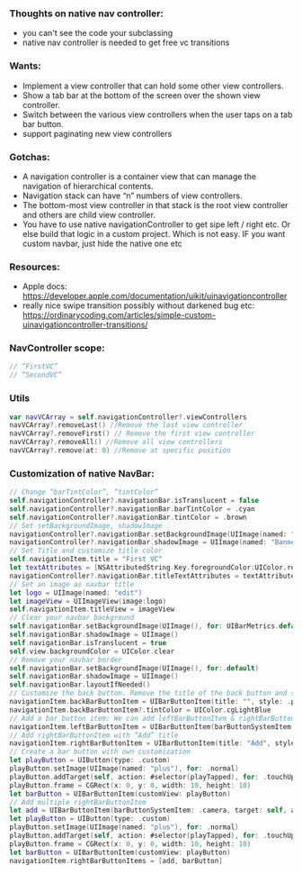 <!--more-->

### Thoughts on native nav controller:
- you can't see the code your subclassing
- native nav controller is needed to get free vc transitions

### Wants:
- Implement a view controller that can hold some other view controllers.
- Show a tab bar at the bottom of the screen over the shown view controller.
- Switch between the various view controllers when the user taps on a tab bar button.
- support paginating new view controllers

### Gotchas:
- A navigation controller is a container view that can manage the navigation of hierarchical contents.
- Navigation stack can have “n” numbers of view controllers.
- The bottom-most view controller in that stack is the root view controller and others are child view controller.
- You have to use native navigationController to get sipe left / right etc. Or else build that logic in a custom project. Which is not easy. IF you want custom navbar, just hide the native one etc

### Resources:
- Apple docs: https://developer.apple.com/documentation/uikit/uinavigationcontroller
- really nice swipe transition possibly without darkened bug etc: https://ordinarycoding.com/articles/simple-custom-uinavigationcontroller-transitions/

### NavController scope:
```swift
// “FirstVC”
// “SecondVC”
```

### Utils

```swift
var navVCArray = self.navigationController?.viewControllers
navVCArray?.removeLast() //Remove the last view controller
navVCArray?.removeFirst() // Remove the first view controller
navVCArray?.removeAll() //Remove all view controllers
navVCArray?.remove(at: 0) //Remove at specific position
```

### Customization of native NavBar:
```swift
// Change “barTintColor”, “tintColor”
self.navigationController?.navigationBar.isTranslucent = false
self.navigationController?.navigationBar.barTintColor = .cyan
self.navigationController?.navigationBar.tintColor = .brown
// Set setBackgroundImage, shadowImage
navigationController?.navigationBar.setBackgroundImage(UIImage(named: "Banner2"), for: .default)
navigationController?.navigationBar.shadowImage = UIImage(named: "Banner")
// Set Title and customize title color
self.navigationItem.title = "First VC"
let textAttributes = [NSAttributedString.Key.foregroundColor:UIColor.red]
navigationController?.navigationBar.titleTextAttributes = textAttributes
// Set an image as navbar title
let logo = UIImage(named: "edit")
let imageView = UIImageView(image:logo)
self.navigationItem.titleView = imageView
// Clear your navbar background
self.navigationBar.setBackgroundImage(UIImage(), for: UIBarMetrics.default)
self.navigationBar.shadowImage = UIImage()
self.navigationBar.isTranslucent = true
self.view.backgroundColor = UIColor.clear
// Remove your navbar border
self.navigationBar.setBackgroundImage(UIImage(), for:.default)
self.navigationBar.shadowImage = UIImage()
self.navigationBar.layoutIfNeeded()
// Customize the back button. Remove the title of the back button and set the color.
navigationItem.backBarButtonItem = UIBarButtonItem(title: "", style: .plain, target: nil, action: nil)
navigationItem.backBarButtonItem?.tintColor = UIColor.cgLightBlue
// Add a bar button item: We can add leftBarButtonItem & rightBarButtonItem using system icon, text or custom image. Add a leftBarButtonItem with barButtonSystemItem add
navigationItem.leftBarButtonItem = UIBarButtonItem(barButtonSystemItem: .add, target: self, action: #selector(addTapped))
// Add rightBarButtonItem with “Add” title
navigationItem.rightBarButtonItem = UIBarButtonItem(title: "Add", style: .plain, target: self, action: #selector(addTapped))
// Create a bar button with own customization
let playButton = UIButton(type: .custom)
playButton.setImage(UIImage(named: "plus"), for: .normal)
playButton.addTarget(self, action: #selector(playTapped), for: .touchUpInside)
playButton.frame = CGRect(x: 0, y: 0, width: 10, height: 10)
let barButton = UIBarButtonItem(customView: playButton)
// Add multiple rightBarButtonItem
let add = UIBarButtonItem(barButtonSystemItem: .camera, target: self, action: #selector(addTapped))
let playButton = UIButton(type: .custom)
playButton.setImage(UIImage(named: "plus"), for: .normal)
playButton.addTarget(self, action: #selector(playTapped), for: .touchUpInside)
playButton.frame = CGRect(x: 0, y: 0, width: 10, height: 10)
let barButton = UIBarButtonItem(customView: playButton)
navigationItem.rightBarButtonItems = [add, barButton]
```

